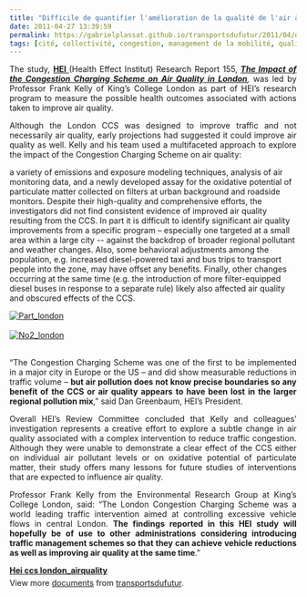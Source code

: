 ```yaml
---
title: "Difficile de quantifier l'amélioration de la qualité de l'air à Londres après la mise en place de la Congestion Charge - rapport du HEI"
date: 2011-04-27 13:39:59
permalink: https://gabrielplassat.github.io/transportsdufutur/2011/04/difficile-de-quantifier-lamelioration-de-la-qualite-de-lair-a-londres-apres-la-mise-en-place-de-la-c.html
tags: [cité, collectivité, congestion, management de la mobilité, qualité de l'air]
---
```


<p style="text-align: justify">The study, <strong><a href="http://www.healtheffects.org/index.html" target="_blank">HEI </a></strong>(Health Effect Institut) Research Report 155, <strong><em><a href="http://pubs.healtheffects.org/view.php?id=358" target="_blank">The Impact of the Congestion Charging Scheme on Air Quality in London</a></em></strong><em>, </em>was led by Professor Frank Kelly of King’s College London as part of HEI’s research program to measure the possible health outcomes associated with actions taken to improve air quality.</p> <p style="text-align: justify">Although the London CCS was designed to improve traffic and not necessarily air quality, early projections had suggested it could improve air quality as well. Kelly and his team used a multifaceted approach to explore the impact of the Congestion Charging Scheme on air quality: </p>  <!--more-->  a variety of emissions and exposure modeling techniques, analysis of air monitoring data, and a newly developed assay for the oxidative potential of particulate matter collected on filters at urban background and roadside monitors. Despite their high-quality and comprehensive efforts, the investigators did not find consistent evidence of improved air quality resulting from the CCS. In part it is difficult to identify significant air quality improvements from a specific program – especially one targeted at a small area within a large city -- against the backdrop of broader regional pollutant and weather changes. Also, some behavioral adjustments among the population, e.g. increased diesel-powered taxi and bus trips to transport people into the zone, may have offset any benefits. Finally, other changes occurring at the same time (e.g. the introduction of more filter-equipped diesel buses in response to a separate rule) likely also affected air quality and obscured effects of the CCS. <p style="text-align: justify"><a href="https://gabrielplassat.github.io/transportsdufutur/wp-content/uploads/sites/6/old/6a0120a66d2ad4970b014e881ac8fa970d-800wi.jpg" rel="lightbox"><img alt="Part_london" class="asset  asset-image at-xid-6a0120a66d2ad4970b014e881ac8fa970d" src="/wp-content/uploads/sites/6/old/6a0120a66d2ad4970b014e881ac8fa970d-500wi.jpg" style="margin-left: auto;margin-right: auto" title="Part_london" /></a> <br /> <br /><a href="https://gabrielplassat.github.io/transportsdufutur/wp-content/uploads/sites/6/old/6a0120a66d2ad4970b01538e2729c4970b-800wi.jpg" rel="lightbox"><img alt="No2_london" class="asset  asset-image at-xid-6a0120a66d2ad4970b01538e2729c4970b" src="/wp-content/uploads/sites/6/old/6a0120a66d2ad4970b01538e2729c4970b-500wi.jpg" style="margin-left: auto;margin-right: auto" title="No2_london" /></a> <br /> </p> <p style="text-align: justify">“The Congestion Charging Scheme was one of the first to be implemented in a major city in Europe or the US – and did show measurable reductions in traffic volume – <strong>but air pollution does not know precise boundaries so any benefit of the CCS or air quality appears to have been lost in the larger regional pollution mix</strong>,” said Dan Greenbaum, HEI’s President.</p> <p style="text-align: justify">Overall HEI’s Review Committee concluded that Kelly and colleagues’ investigation represents a creative effort to explore a subtle change in air quality associated with a complex intervention to reduce traffic congestion. Although they were unable to demonstrate a clear effect of the CCS either on individual air pollutant levels or on oxidative potential of particulate matter, their study offers many lessons for future studies of interventions that are expected to influence air quality.</p> <p style="text-align: justify">Professor Frank Kelly from the Environmental Research Group at King’s College London, said: “The London Congestion Charging Scheme was a world leading traffic intervention aimed at controlling excessive vehicle flows in central London. <strong>The findings reported in this HEI study will hopefully be of use to other administrations considering introducing traffic management schemes so that they can achieve vehicle reductions as well as improving air quality at the same time</strong>.”</p> <div id="__ss_7750029" style="width: 477px"><strong style="margin: 12px 0 4px"><a href="http://www.slideshare.net/transportsdufutur/hei-ccs-londonairquality" title="Hei ccs london_airquality">Hei ccs london_airquality</a></strong>        <div style="padding: 5px 0 12px">View more <a href="http://www.slideshare.net/">documents</a> from <a href="http://www.slideshare.net/transportsdufutur">transportsdufutur</a>.</div> </div>

